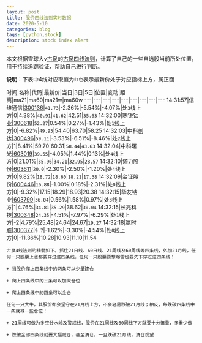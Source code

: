 ```yaml
---
layout: post
title: 股价四线法则实时数据
date: 2020-5-10
categories: blog
tags: [python,stock]
description: stock index alert
---
```



本文根据雪球大v[古泉](https://xueqiu.com/u/7148646888)的[古泉四线法则](https://xueqiu.com/7148646888/130498192)，计算了自己的一些自选股当前所处位置，用于持续追踪验证，帮助自己进行判断。

**说明**：下表中4线对应取值为`红色`表示最新价处于对应指标上方，属正面

时间|名称|代码|最新价|当日|3日|5日|位置|变动|距离|ma21|ma60|ma21w|ma60w
---|---|---|---|---|---|---|---|---
14:31:57|信维通信|[300136](https://xueqiu.com/S/SZ300136)|`41.73`|-2.36%|-5.54%|-4.07%|处`3`线上方|0|4.38%|`40.91`|`41.62`|42.51|`35.63`
14:32:00|寒锐钴业|[300618](https://xueqiu.com/S/SZ300618)|`52.27`|0.54%|0.27%|-1.43%|处`1`线上方|0|-6.82%|`49.95`|54.40|63.70|58.25
14:32:03|中科创达|[300496](https://xueqiu.com/S/SZ300496)|`59.11`|-3.53%|-6.51%|-8.46%|处`2`线上方|1|8.41%|59.70|60.31|`58.44`|`43.63`
14:32:04|中科曙光|[603019](https://xueqiu.com/S/SH603019)|`39.55`|-4.05%|1.44%|0.13%|处`4`线上方|0|21.01%|`35.96`|`34.21`|`32.95`|`28.57`
14:32:10|诺力股份|[603611](https://xueqiu.com/S/SH603611)|`20.0`|-2.30%|-2.50%|-1.20%|处`4`线上方|0|9.82%|`18.72`|`18.60`|`18.21`|`17.38`
14:32:09|金证股份|[600446](https://xueqiu.com/S/SH600446)|`16.88`|-1.00%|0.18%|-2.31%|处`0`线上方|0|-9.32%|17.15|18.29|18.93|20.38
14:32:15|华友钴业|[603799](https://xueqiu.com/S/SH603799)|`36.04`|0.56%|1.58%|0.97%|处`3`线上方|1|4.76%|`34.81`|`35.29`|38.62|`30.04`
14:32:15|长亮科技|[300348](https://xueqiu.com/S/SZ300348)|`24.35`|-4.51%|-7.97%|-6.29%|处`1`线上方|-2|4.79%|25.48|24.64|24.67|`19.27`
14:32:18|赢时胜|[300377](https://xueqiu.com/S/SZ300377)|`9.7`|-1.62%|-3.30%|-4.54%|处`0`线上方|0|-11.36%|10.28|10.93|11.10|11.54

```
古泉4线法则的精髓如下。抓住21日线、60日线、21周线及60周线等四条线，外加21月线，任何一只股票上涨都要穿过这四条线，任何一只股票要想爆雷也要先下穿过这四条线：

+ 当股价爬上四条线中的两条可以少量建仓

+ 爬上四条线中的三条可以加大仓位

+ 爬上四条线中的四条可以全仓

任何一只大牛，其股价都会坚守在21月线上方，不会轻易跌破21月线；相反，每跌破四条线中一条就减一些仓位：

+ 21周线可做为多空分水岭及警戒线，股价在21周线及60周线下方就要十分慎重，多看少做

+ 跌破全部四条线就要大幅减仓，甚至清仓，一旦跌破21月线，清仓观望
```